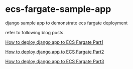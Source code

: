 # ecs-fargate-sample-app
django sample app to demonstrate ecs fargate deployment

refer to following blog posts.

[How to deploy django app to ECS Fargate Part1](https://www.notion.so/kokospapa/How-to-deploy-django-app-to-ECS-Fargate-Part1-a1e99c19b2a3423585e67f0b1ad81cbd)

[How to deploy django app to ECS Fargate Part2](https://www.notion.so/kokospapa/How-to-deploy-django-app-to-ECS-Fargate-part2-93a372ebd8b941cea99d03de8ca98863)

[How to deploy django app to ECS Fargate Part3](https://www.notion.so/kokospapa/How-to-deploy-django-app-to-ECS-Fargate-part3-13875ffa0c7e4e1da3d1c46cad0bae94)
